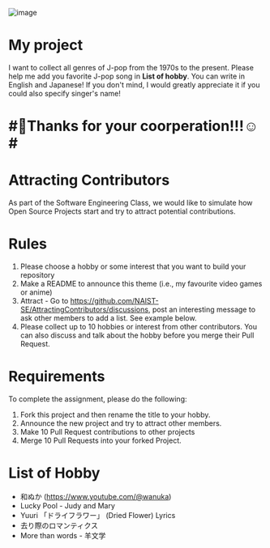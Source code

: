 ![image](https://github.com/Ninjia315/AttractingContributors-Favorite_Japanese_songs/assets/125435664/f4cc0c1c-12a0-4c97-8d11-8f7c34ad5afd)
# My project
I want to collect all genres of J-pop from the 1970s to the present. Please help me add you favorite J-pop song in **List of hobby**. You can write in English and Japanese! If you don't mind, I would greatly appreciate it if you could also specify singer's name!

# #🥹Thanks for your coorperation!!!☺️#

# Attracting Contributors
As part of the Software Engineering Class, we would like to simulate how Open Source Projects start and try to attract potential contributions.

# Rules

1. Please choose a hobby or some interest that you want to build your repository
2. Make a README to announce this theme (i.e., my favourite video games or anime)
3. Attract - Go to https://github.com/NAIST-SE/AttractingContributors/discussions, post an interesting message to ask other members to add a list. See example below.
4. Please collect up to 10 hobbies or interest from other contributors. You can also discuss and talk about the hobby before you merge their Pull Request.

# Requirements
To complete the assignment, please do the following:
1. Fork this project and then rename the title to your hobby. 
2. Announce the new project and try to attract other members.
3. Make 10 Pull Request contributions to other projects
4. Merge 10 Pull Requests into your forked Project.


# List of Hobby
- 和ぬか (https://www.youtube.com/@wanuka)</br>
- Lucky Pool - Judy and Mary</br>
- Yuuri 「ドライフラワー」 (Dried Flower) Lyrics</br>
- 去り際のロマンティクス
- More than words - 羊文学
